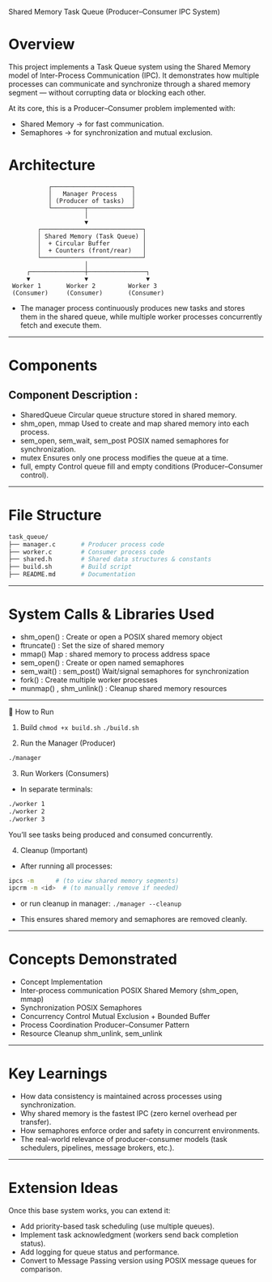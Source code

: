 Shared Memory Task Queue (Producer–Consumer IPC System)

# Overview
This project implements a Task Queue system using the Shared Memory model of Inter-Process Communication (IPC).
It demonstrates how multiple processes can communicate and synchronize through a shared memory segment — without corrupting data or blocking each other.

At its core, this is a Producer–Consumer problem implemented with:
- Shared Memory → for fast communication.
- Semaphores → for synchronization and mutual exclusion.

# Architecture
````
           ┌──────────────────────┐
           │   Manager Process    │
           │ (Producer of tasks)  │
           └─────────┬────────────┘
                     │
                     ▼
        ┌────────────────────────────┐
        │ Shared Memory (Task Queue) │
        │  + Circular Buffer         │
        │  + Counters (front/rear)   │
        └────────────────────────────┘
                     │
     ┌───────────────┼────────────────┐
     ▼               ▼                ▼
 Worker 1       Worker 2         Worker 3
 (Consumer)     (Consumer)       (Consumer)
````

- The manager process continuously produces new tasks and stores them in the shared queue,
  while multiple worker processes concurrently fetch and execute them.
  
------

# Components
## Component	Description : 
- SharedQueue	Circular queue structure stored in shared memory.
- shm_open, mmap	Used to create and map shared memory into each process.
- sem_open, sem_wait, sem_post	POSIX named semaphores for synchronization.
- mutex	Ensures only one process modifies the queue at a time.
- full, empty	Control queue fill and empty conditions (Producer–Consumer control).
  
------

# File Structure
```bash
task_queue/
├── manager.c       # Producer process code
├── worker.c        # Consumer process code
├── shared.h        # Shared data structures & constants
├── build.sh        # Build script
├── README.md       # Documentation
````
------

# System Calls & Libraries Used
- shm_open() : Create or open a POSIX shared memory object
- ftruncate() : Set the size of shared memory
- mmap()	Map : shared memory to process address space
- sem_open() : Create or open named semaphores
- sem_wait() : sem_post()	Wait/signal semaphores for synchronization
- fork() : Create multiple worker processes
- munmap() , shm_unlink()	: Cleanup shared memory resources

-------

🚀 How to Run
1. Build
```chmod +x build.sh```
```./build.sh```

2. Run the Manager (Producer)
```bash 
./manager
```

3. Run Workers (Consumers)
- In separate terminals:
```bash
./worker 1
./worker 2
./worker 3
```

You’ll see tasks being produced and consumed concurrently.

4. Cleanup (Important)

- After running all processes:
```bash
ipcs -m      # (to view shared memory segments)
ipcrm -m <id>  # (to manually remove if needed)
```
- or run cleanup in manager:
```./manager --cleanup```

- This ensures shared memory and semaphores are removed cleanly.
  
--------

# Concepts Demonstrated
- Concept	Implementation
- Inter-process communication	POSIX Shared Memory (shm_open, mmap)
- Synchronization	POSIX Semaphores
- Concurrency Control	Mutual Exclusion + Bounded Buffer
- Process Coordination	Producer–Consumer Pattern
- Resource Cleanup	shm_unlink, sem_unlink
  
--------

# Key Learnings
- How data consistency is maintained across processes using synchronization.
- Why shared memory is the fastest IPC (zero kernel overhead per transfer).
- How semaphores enforce order and safety in concurrent environments.
- The real-world relevance of producer-consumer models (task schedulers, pipelines, message brokers, etc.).
  
------

# Extension Ideas
Once this base system works, you can extend it:
- Add priority-based task scheduling (use multiple queues).
- Implement task acknowledgment (workers send back completion status).
- Add logging for queue status and performance.
- Convert to Message Passing version using POSIX message queues for comparison.

